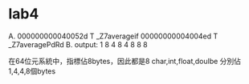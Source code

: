 # lab4

A.
000000000040052d T _Z7averageif
00000000004004ed T _Z7averagePdRd
B.
output:
1 8
4 8
4 8
8 8

在64位元系統中，指標佔8bytes，因此都是8
char,int,float,doulbe 分別佔 1,4,4,8個bytes
